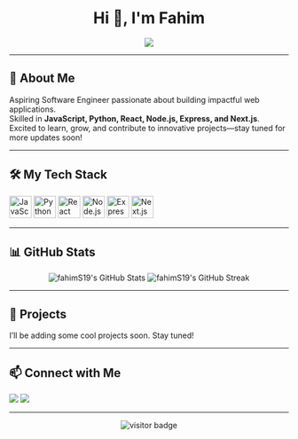 <h1 align="center">Hi 👋, I'm Fahim</h1>
<p align="center">
  <img src="https://readme-typing-svg.herokuapp.com?font=Fira+Code&size=24&pause=1000&center=true&vCenter=true&width=440&lines=Aspiring+Software+Engineer;JavaScript+%7C+React+%7C+Node.js+%7C+Python;Building+web+apps+and+learning+every+day!" />
</p>

---

## 🚀 About Me

Aspiring Software Engineer passionate about building impactful web applications.<br>
Skilled in **JavaScript, Python, React, Node.js, Express, and Next.js**.<br>
Excited to learn, grow, and contribute to innovative projects—stay tuned for more updates soon!

---

## 🛠️ My Tech Stack

<p>
  <img src="https://cdn.jsdelivr.net/gh/devicons/devicon/icons/javascript/javascript-original.svg" width="40" height="40" alt="JavaScript"/>
  <img src="https://cdn.jsdelivr.net/gh/devicons/devicon/icons/python/python-original.svg" width="40" height="40" alt="Python"/>
  <img src="https://cdn.jsdelivr.net/gh/devicons/devicon/icons/react/react-original.svg" width="40" height="40" alt="React"/>
  <img src="https://cdn.jsdelivr.net/gh/devicons/devicon/icons/nodejs/nodejs-original.svg" width="40" height="40" alt="Node.js"/>
  <img src="https://cdn.jsdelivr.net/gh/devicons/devicon/icons/express/express-original.svg" width="40" height="40" alt="Express"/>
  <img src="https://cdn.jsdelivr.net/gh/devicons/devicon/icons/nextjs/nextjs-original.svg" width="40" height="40" alt="Next.js"/>
</p>

---

## 📊 GitHub Stats

<p align="center">
  <img src="https://github-readme-stats.vercel.app/api?username=fahimS19&show_icons=true&theme=radical" alt="fahimS19's GitHub Stats"/>
  <img src="https://github-readme-streak-stats.herokuapp.com/?user=fahimS19&theme=radical" alt="fahimS19's GitHub Streak"/>
</p>

---

## 🌱 Projects

I’ll be adding some cool projects soon. Stay tuned!

---

## 📫 Connect with Me

<a href="mailto:your-email@example.com"><img src="https://img.shields.io/badge/Email-D14836?style=flat&logo=gmail&logoColor=white"/></a>
<a href="https://www.linkedin.com/in/your-linkedin/"><img src="https://img.shields.io/badge/LinkedIn-blue?style=flat&logo=linkedin&logoColor=white"/></a>

---

<p align="center">
  <img src="https://visitor-badge.laobi.icu/badge?page_id=fahimS19" alt="visitor badge"/>
</p>
